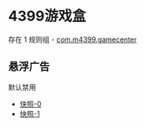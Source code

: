 # 4399游戏盒

存在 1 规则组 - [com.m4399.gamecenter](/src/apps/com.m4399.gamecenter.ts)

## 悬浮广告

默认禁用

- [快照-0](https://i.gkd.li/import/13297551)
- [快照-1](https://i.gkd.li/import/13297466)
